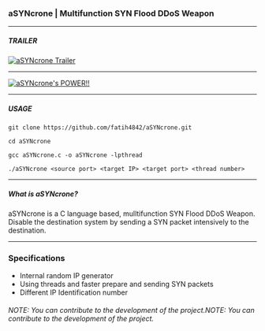 ###  aSYNcrone | Multifunction SYN Flood DDoS Weapon

------------
##### TRAILER

[![aSYNcrone Trailer](https://i.hizliresim.com/zGzg2R.gif "aSYNcrone Trailer")](https://i.hizliresim.com/zGzg2R.gif "aSYNcrone Trailer")

------------
[![aSYNcrone's POWER!!](https://i.hizliresim.com/bvojkY.gif "aSYNcrone Trailer")](https://i.hizliresim.com/bvojkY.gif "aSYNcrone Trailer")

------------

##### USAGE
`git clone https://github.com/fatih4842/aSYNcrone.git`

`cd aSYNcrone`

`gcc aSYNcrone.c -o aSYNcrone -lpthread`

`./aSYNcrone <source port> <target IP> <target port> <thread number>`


------------
##### What is aSYNcrone?
aSYNcrone is a C language based, mulltifunction SYN Flood DDoS Weapon. Disable the destination system by sending a SYN packet intensively to the destination. 

------------
### Specifications
- Internal random IP generator
- Using threads and faster prepare and sending SYN packets
- Different IP Identification number

###### NOTE: You can contribute to the development of the project.NOTE: You can contribute to the development of the project.

